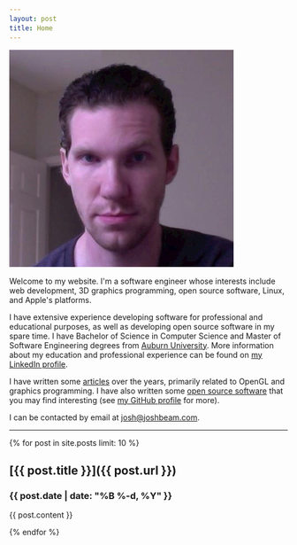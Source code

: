 ```yaml
---
layout: post
title: Home
---
```

<div class="photo"><img src="files/photo.jpg" alt=""></div>

Welcome to my website. I'm a software engineer whose interests include web development, 3D graphics programming, open source software, Linux, and Apple's platforms.

I have extensive experience developing software for professional and educational purposes, as well as developing open source software in my spare time. I have Bachelor of Science in Computer Science and Master of Software Engineering degrees from [Auburn University](http://www.auburn.edu/). More information about my education and professional experience can be found on [my LinkedIn profile](https://www.linkedin.com/in/joshbeam).

I have written some [articles](articles/) over the years, primarily related to OpenGL and graphics programming. I have also written some [open source software](software/) that you may find interesting (see [my GitHub profile](https://github.com/joshb) for more).

I can be contacted by email at [josh@joshbeam.com](mailto:josh@joshbeam.com).

<hr>

{% for post in site.posts limit: 10 %}
## [{{ post.title }}]({{ post.url }})
### {{ post.date | date: "%B %-d, %Y" }}

{{ post.content }}

{% endfor %}
